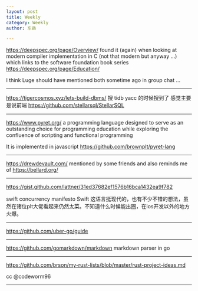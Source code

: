 ```yaml
---
layout: post
title: Weekly
category: Weekly
author: 东岳

---
```


https://deepspec.org/page/Overview/ found it (again) when looking at modern compiler implementation in C (not that modern but anyway ...) which links to the software foundation book series https://deepspec.org/page/Education/ 

I think Luge should have mentioned both sometime ago in group chat ...

***

https://tigercosmos.xyz/lets-build-dbms/ 搜 tidb yacc 的时候搜到了 感觉主要是说前端 https://github.com/stellarsql/StellarSQL

***

https://www.pyret.org/ a programming language designed to serve as an outstanding choice for programming education while exploring the confluence of scripting and functional programming

It is implemented in javascript https://github.com/brownplt/pyret-lang

***

https://drewdevault.com/ mentioned by some friends and also reminds me of https://bellard.org/

***

https://gist.github.com/lattner/31ed37682ef1576b16bca1432ea9f782

swift concurrency manifesto
Swift 这语言挺现代的，也有不少不错的想法，虽然在诸位plt大佬看起来仍然太菜。不知道什么时候能出圈，在ios开发以外的地方火爆。

***

https://github.com/uber-go/guide

***

https://github.com/gomarkdown/markdown markdown parser in go

***

https://github.com/brson/my-rust-lists/blob/master/rust-project-ideas.md

cc @codeworm96 

***

